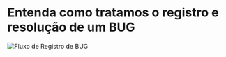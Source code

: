 # Entenda como tratamos o registro e resolução de um BUG


![Fluxo de Registro de BUG](https://github.com/vivus-plataforma/vivus-ti-repository/blob/main/fluxos/registro_de_bug.jpg)
